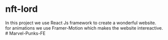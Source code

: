 # nft-lord
 In this project we use React Js framework to create a wonderful website.<br>
 for animations we use Framer-Motion which makes the website intereactive.
#   M a r v e l - P u n k s - F E  
 